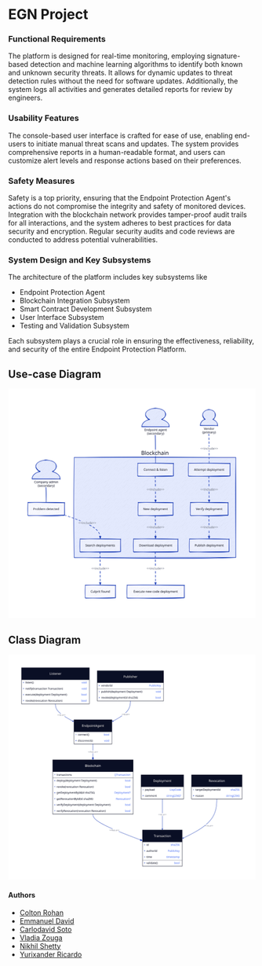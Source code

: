 # EGN Project

### Functional Requirements
The platform is designed for real-time monitoring, employing signature-based detection and machine learning algorithms to identify both known and unknown security threats. It allows for dynamic updates to threat detection rules without the need for software updates. Additionally, the system logs all activities and generates detailed reports for review by engineers.

### Usability Features
The console-based user interface is crafted for ease of use, enabling end-users to initiate manual threat scans and updates. The system provides comprehensive reports in a human-readable format, and users can customize alert levels and response actions based on their preferences.

### Safety Measures
Safety is a top priority, ensuring that the Endpoint Protection Agent's actions do not compromise the integrity and safety of monitored devices. Integration with the blockchain network provides tamper-proof audit trails for all interactions, and the system adheres to best practices for data security and encryption. Regular security audits and code reviews are conducted to address potential vulnerabilities.

### System Design and Key Subsystems
The architecture of the platform includes key subsystems like 
  * Endpoint Protection Agent
  * Blockchain Integration Subsystem
  * Smart Contract Development Subsystem
  * User Interface Subsystem
  * Testing and Validation Subsystem

Each subsystem plays a crucial role in ensuring the effectiveness, reliability, and security of the entire Endpoint Protection Platform.

## Use-case Diagram
<img width="600" src="./github/use-case-diagram.svg" />

## Class Diagram
<img width="600" src="./github/class-diagram.svg" />

#### Authors
- [Colton Rohan](https://github.com/ColtonRohan)
- [Emmanuel David](https://github.com/edavid2021)
- [Carlodavid Soto](https://github.com/Bebo561)
- [Vladia Zouga](https://github.com/vladiazouga)
- [Nikhil Shetty](https://github.com/nixz)
- [Yurixander Ricardo](https://github.com/yurixander)
